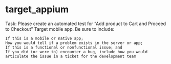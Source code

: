 # target_appium

Task: Please create an automated test for “Add product to Cart and Proceed to Checkout” Target mobile app. Be sure to include:

    If this is a mobile or native app;
    How you would tell if a problem exists in the server or app;
    If this is a functional or nonfunctional issue; and
    If you did (or were to) encounter a bug, include how you would articulate the issue in a ticket for the development team